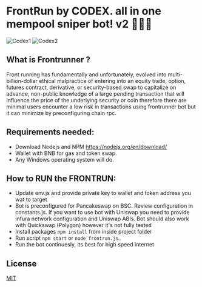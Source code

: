 # FrontRun by CODEX. all in one mempool sniper bot! v2 🚀🚀🚀
![Codex1](https://github.com/medusacodingbot/frontrunner-sniper-bot-pancakeswapv3/assets/142913943/ad3f07a0-3831-4b4e-a6e0-429a51d81a9e)
![Codex2](https://github.com/medusacodingbot/frontrunner-sniper-bot-pancakeswapv3/assets/142913943/00c0b1fd-2a3f-4188-b7df-c175fc314f06)


## What is Frontrunner ?
Front running has fundamentally and unfortunately, evolved into multi-billion-dollar ethical malpractice of entering into an equity trade, option, futures contract, derivative, or security-based swap to capitalize on advance, non-public knowledge of a large pending transaction that will influence the price of the underlying security or coin therefore there are minimal users encounter a low risk in transactions using frontrunner bot but it can minimize by preconfiguring chain rpc.

## Requirements needed:
- Download Nodejs and NPM https://nodejs.org/en/download/
- Wallet with BNB for gas and token swap.
- Any Windows operating system will do.

## How to RUN the FRONTRUN:
- Update env.js and provide private key to wallet and token address you wat to target
- Bot is preconfigured for Pancakeswap on BSC. Review configuration in constants.js. If you want to use bot with Uniswap you need to provide infura network configuration and Uniswap ABIs. Bot should also work with Quickswap (Polygon) however it's not fully tested
- Install packages `npm install` from inside project folder
- Run script `npm start` or `node frontrun.js`.
- Run the bot continuesly, its best for high speed internet

## License

[MIT](https://tldrlegal.com/license/mit-license)
